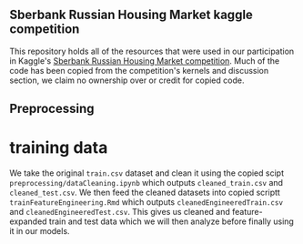 ## Sberbank Russian Housing Market kaggle competition

This repository holds all of the resources that were used in our participation in Kaggle's [Sberbank Russian Housing Market competition](https://www.kaggle.com/c/sberbank-russian-housing-market). Much of the code has been copied from the competition's kernels and discussion section, we claim no ownership over or credit for copied code.  
  
## Preprocessing

# training data

We take the original ```train.csv``` dataset and clean it using the copied scipt ```preprocessing/dataCleaning.ipynb``` which outputs ```cleaned_train.csv``` and ```cleaned_test.csv```. We then feed the cleaned datasets into copied scriptt ```trainFeatureEngineering.Rmd``` which outputs ```cleanedEngineeredTrain.csv``` and ```cleanedEngineeredTest.csv```. This gives us cleaned and feature-expanded train and test data which we will then analyze before finally using it in our models.
